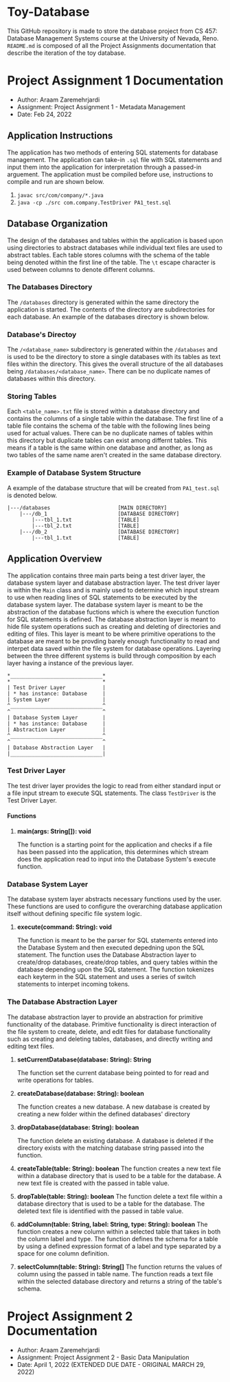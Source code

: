 # Toy-Database

This GitHub repository is made to store the database project from CS 457: Database Management Systems course at the University of Nevada, Reno. `README.md` is composed of all the Project Assignments documentation that describe the iteration of the toy database.

# Project Assignment 1 Documentation

- Author: Araam Zaremehrjardi
- Assignment: Project Assignment 1 - Metadata Management
- Date: Feb 24, 2022

## Application Instructions

The application has two methods of entering SQL statements for database management. The application can take-in `.sql` file with SQL statements and input them into the application for interpretation through a passed-in arguement. The application must be compiled before use, instructions to compile and run are shown below.

1. `javac src/com/company/*.java`
2. `java -cp ./src com.company.TestDriver PA1_test.sql`

## Database Organization

The design of the databases and tables within the application is based upon using directories to abstract databases while individual text files are used to abstract tables. Each table stores columns with the schema of the table being denoted within the first line of the table. The `\t` escape character is used between columns to denote different columns.

### The Databases Directory

The `/databases` directory is generated within the same directory the application is started. The contents of the directory are subdirectories for each database. An example of the databases directory is shown below.

### Database's Directoy

The `/<database_name>` subdirectory is generated within the `/databases` and is used to be the directory to store a single databases with its tables as text files within the directory. This gives the overall structure of the all databases being `/databases/<database_name>`. There can be no duplicate names of databases within this directory.

### Storing Tables

Each `<table_name>.txt` file is stored within a database directory and contains the columns of a single table within the database. The first line of a table file contains the schema of the table with the following lines being used for actual values. There can be no duplicate names of tables within this directory but duplicate tables can exist among differnt tables. This means if a table is the same within one database and another, as long as two tables of the same name aren't created in the same database directory.

### Example of Database System Structure

A example of the database structure that will be created from `PA1_test.sql` is denoted below.

```
|---/databases                      [MAIN DIRECTORY]
    |---/db_1                       [DATABASE DIRECTORY]
        |---tbl_1.txt               [TABLE]
        |---tbl_2.txt               [TABLE]
    |---/db_2                       [DATABASE DIRECTORY]
        |---tbl_1.txt               [TABLE]
```

## Application Overview

The application contains three main parts being a test driver layer, the database system layer and database abstraction layer. The test driver layer is within the `Main` class and is mainly used to determine which input stream to use when reading lines of SQL statements to be executed by the database system layer. The database system layer is meant to be the abstraction of the database fuctions which is where the execution function for SQL statements is defined. The database abstraction layer is meant to hide file system operations such as creating and deleting of directories and editing of files. This layer is meant to be where primitive operations to the database are meant to be provding barely enough functionality to read and interpet data saved within the file system for database operations. Layering between the three different systems is build through composition by each layer having a instance of the previous layer.

```
*______________________________*
*                              *
| Test Driver Layer            |
| * has instance: Database     |
| System Layer                 |
^______________________________^
^                              ^
| Database System Layer        |
| * has instance: Database     |
| Abstraction Layer            |
^______________________________^
^                              ^
| Database Abstraction Layer   |
|______________________________|
```

### Test Driver Layer

The test driver layer provides the logic to read from either standard input or a file input stream to execute SQL statements. The class `TestDriver` is the Test Driver Layer.

#### Functions

1. **main(args: String[]): void**

   The function is a starting point for the application and checks if a file has been passed into the application, this determines which stream does the application read to input into the Database System's execute function.

### Database System Layer

The database system layer abstracts necessary functions used by the user. These functions are used to configure the overarching database application itself without defining specific file system logic.

1. **execute(command: String): void**

   The function is meant to be the parser for SQL statements entered into the Database System and then executed depedning upon the SQL statement. The function uses the Database Abstraction layer to create/drop databases, create/drop tables, and query tables within the database depending upon the SQL statement. The function tokenizes each keyterm in the SQL statement and uses a series of switch statements to interpet incoming tokens.

### The Database Abstraction Layer

The database abstraction layer to provide an abstraction for primitive functionality of the database. Primitive functionality is direct interaction of the file system to create, delete, and edit files for database functionality such as creating and deleting tables, databases, and directly writing and editing text files.

1. **setCurrentDatabase(database: String): String**

   The function set the current database being pointed to for read and write operations for tables.

2. **createDatabase(database: String): boolean**

   The function creates a new database. A new database is created by creating a new folder within the defined databases' directory

3. **dropDatabase(database: String): boolean**

   The function delete an existing database. A database is deleted if the directory exists with the matching database string passed into the function.

4. **createTable(table: String): boolean**
   The function creates a new text file within a database directory that is used to be a table for the database. A new text file is created with the passed in table value.
5. **dropTable(table: String): boolean**
   The function delete a text file within a database directory that is used to be a table for the database. The deleted text file is identified with the passed in table value.
6. **addColumn(table: String, label: String, type: String): boolean**
   The function creates a new column within a selected table that takes in both the column label and type. The function defines the schema for a table by using a defined expression format of a label and type separated by a space for one column definition.
7. **selectColumn(table: String): String[]**
   The function returns the values of column using the passed in table name. The function reads a text file within the selected database directory and returns a string of the table's schema.

# Project Assignment 2 Documentation

- Author: Araam Zaremehrjardi
- Assignment: Project Assignment 2 - Basic Data Manipulation
- Date: April 1, 2022 (EXTENDED DUE DATE - ORIGINAL MARCH 29, 2022)
